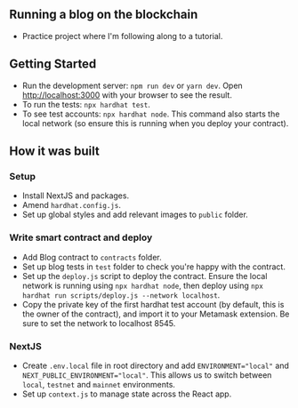 ## Running a blog on the blockchain

- Practice project where I'm following along to a tutorial.

## Getting Started

- Run the development server: `npm run dev` or `yarn dev`. Open [http://localhost:3000](http://localhost:3000) with your browser to see the result.
- To run the tests: `npx hardhat test`.
- To see test accounts: `npx hardhat node`. This command also starts the local network (so ensure this is running when you deploy your contract).

## How it was built

### Setup

- Install NextJS and packages.
- Amend `hardhat.config.js`.
- Set up global styles and add relevant images to `public` folder.

### Write smart contract and deploy

- Add Blog contract to `contracts` folder.
- Set up blog tests in `test` folder to check you're happy with the contract.
- Set up the `deploy.js` script to deploy the contract. Ensure the local network is running using `npx hardhat node`, then deploy using `npx hardhat run scripts/deploy.js --network localhost`.
- Copy the private key of the first hardhat test account (by default, this is the owner of the contract), and import it to your Metamask extension. Be sure to set the network to localhost 8545.

### NextJS

- Create `.env.local` file in root directory and add `ENVIRONMENT="local"` and `NEXT_PUBLIC_ENVIRONMENT="local"`. This allows us to switch between `local`, `testnet` and `mainnet` environments.
- Set up `context.js` to manage state across the React app.
